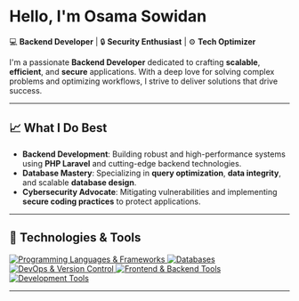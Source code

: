 # Hello, I'm **Osama Sowidan**  
💻 **Backend Developer** | 🔒 **Security Enthusiast** | ⚙️ **Tech Optimizer**

I'm a passionate **Backend Developer** dedicated to crafting **scalable**, **efficient**, and **secure** applications. With a deep love for solving complex problems and optimizing workflows, I strive to deliver solutions that drive success.  

---

## 📈 **What I Do Best**  
- **Backend Development**: Building robust and high-performance systems using **PHP Laravel** and cutting-edge backend technologies.  
- **Database Mastery**: Specializing in **query optimization**, **data integrity**, and scalable **database design**.  
- **Cybersecurity Advocate**: Mitigating vulnerabilities and implementing **secure coding practices** to protect applications.  

---

## 🔧 **Technologies & Tools**  

<p>
  <a href="https://skillicons.dev">
    <!-- Programming Languages & Frameworks -->
    <img src="https://skillicons.dev/icons?i=php,laravel,javascript,java,bash,powershell&theme=light" alt="Programming Languages & Frameworks" />
    <!-- Databases -->
    <img src="https://skillicons.dev/icons?i=mysql,sqlite,redis&theme=light" alt="Databases" />
    <!-- DevOps & Version Control -->
    <img src="https://skillicons.dev/icons?i=docker,git,github&theme=light" alt="DevOps & Version Control" />
    <!-- Frontend & Backend Tools -->
    <img src="https://skillicons.dev/icons?i=bootstrap,firebase&theme=light" alt="Frontend & Backend Tools" />
    <!-- Development Tools -->
    <img src="https://skillicons.dev/icons?i=vscode,phpstorm,postman,linux&theme=light" alt="Development Tools" />
  </a>
</p>


---
